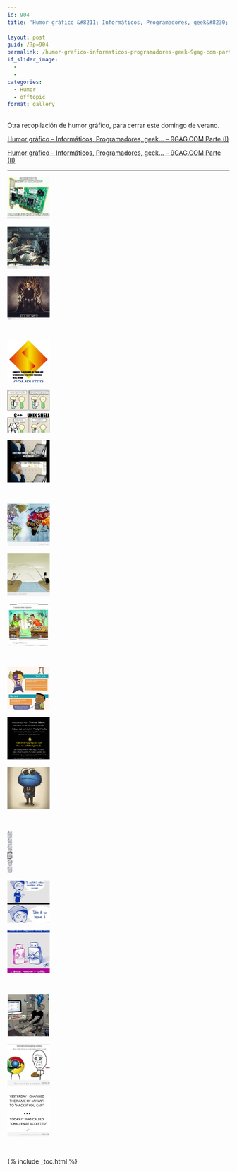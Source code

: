 ```yaml
---
id: 904
title: 'Humor gráfico &#8211; Informáticos, Programadores, geek&#8230; &#8211; 9GAG.COM Parte (III)'

layout: post
guid: /?p=904
permalink: /humor-grafico-informaticos-programadores-geek-9gag-com-parte-iii/
if_slider_image:
  - 
  - 
categories:
  - Humor
  - offtopic
format: gallery
---
```

Otra recopilación de humor gráfico, para cerrar este domingo de verano.

<a href="/programacion/humor-grafico-informaticos-11/" title="Humor gráfico – Informáticos, Programadores, geek… – 9GAG.COM Parte (I)" target="_blank">Humor gráfico – Informáticos, Programadores, geek… – 9GAG.COM Parte (I)</a>

<a href="/humor/humor-grafico-informaticos/" title="Humor gráfico – Informáticos, Programadores, geek… – 9GAG.COM Parte (II)" target="_blank">Humor gráfico – Informáticos, Programadores, geek… – 9GAG.COM Parte (II)</a>

* * *

<div id='gallery-1' class='gallery galleryid-904 gallery-columns-3 gallery-size-thumbnail'>
  <dl class='gallery-item'>
    <dt class='gallery-icon landscape'>
      <a href='http://elbauldelprogramador.com/humor-grafico-informaticos-programadores-geek-9gag-com-parte-iii/292419_10151030364926840_1615042369_n/'><img width="96" height="96" src="/images/2012/08/292419_10151030364926840_1615042369_n1-150x150.jpg" class="attachment-thumbnail" alt="292419_10151030364926840_1615042369_n" /></a>
    </dt>
  </dl>
  
  <dl class='gallery-item'>
    <dt class='gallery-icon landscape'>
      <a href='http://elbauldelprogramador.com/humor-grafico-informaticos-programadores-geek-9gag-com-parte-iii/603552_10150954606546840_960251269_n/'><img width="96" height="96" src="/images/2012/08/603552_10150954606546840_960251269_n1-150x150.jpg" class="attachment-thumbnail" alt="603552_10150954606546840_960251269_n" /></a>
    </dt>
  </dl>
  
  <dl class='gallery-item'>
    <dt class='gallery-icon portrait'>
      <a href='http://elbauldelprogramador.com/humor-grafico-informaticos-programadores-geek-9gag-com-parte-iii/4571221_700b_v1/'><img width="96" height="96" src="/images/2012/08/4571221_700b_v11-150x150.jpg" class="attachment-thumbnail" alt="4571221_700b_v1" /></a>
    </dt>
  </dl>
  
  <br style="clear: both" />
  
  <dl class='gallery-item'>
    <dt class='gallery-icon portrait'>
      <a href='http://elbauldelprogramador.com/humor-grafico-informaticos-programadores-geek-9gag-com-parte-iii/4547129_700b/'><img width="96" height="96" src="/images/2012/08/4547129_700b1-150x150.jpg" class="attachment-thumbnail" alt="4547129_700b" /></a>
    </dt>
  </dl>
  
  <dl class='gallery-item'>
    <dt class='gallery-icon portrait'>
      <a href='http://elbauldelprogramador.com/humor-grafico-informaticos-programadores-geek-9gag-com-parte-iii/avpfizxcaaa3rxp-2/'><img width="96" height="96" src="/images/2012/08/AvpFizXCAAA3RXp1-150x150.jpg" class="attachment-thumbnail" alt="AvpFizXCAAA3RXp" /></a>
    </dt>
  </dl>
  
  <dl class='gallery-item'>
    <dt class='gallery-icon portrait'>
      <a href='http://elbauldelprogramador.com/humor-grafico-informaticos-programadores-geek-9gag-com-parte-iii/ensayos-2/'><img width="96" height="96" src="/images/2012/08/ensayos1-150x150.jpg" class="attachment-thumbnail" alt="ensayos" /></a>
    </dt>
  </dl>
  
  <br style="clear: both" />
  
  <dl class='gallery-item'>
    <dt class='gallery-icon landscape'>
      <a href='http://elbauldelprogramador.com/humor-grafico-informaticos-programadores-geek-9gag-com-parte-iii/2696090_700b/'><img width="96" height="96" src="/images/2012/08/2696090_700b1-150x150.jpg" class="attachment-thumbnail" alt="2696090_700b" /></a>
    </dt>
  </dl>
  
  <dl class='gallery-item'>
    <dt class='gallery-icon landscape'>
      <a href='http://elbauldelprogramador.com/humor-grafico-informaticos-programadores-geek-9gag-com-parte-iii/4183958_460s_v1/'><img width="96" height="96" src="/images/2012/08/4183958_460s_v11-150x150.jpg" class="attachment-thumbnail" alt="4183958_460s_v1" /></a>
    </dt>
  </dl>
  
  <dl class='gallery-item'>
    <dt class='gallery-icon portrait'>
      <a href='http://elbauldelprogramador.com/humor-grafico-informaticos-programadores-geek-9gag-com-parte-iii/4190955_460s-1/'><img width="96" height="96" src="/images/2012/08/4190955_460s-11-150x150.jpg" class="attachment-thumbnail" alt="4190955_460s (1)" /></a>
    </dt>
  </dl>
  
  <br style="clear: both" />
  
  <dl class='gallery-item'>
    <dt class='gallery-icon portrait'>
      <a href='http://elbauldelprogramador.com/humor-grafico-informaticos-programadores-geek-9gag-com-parte-iii/4191750_460s/'><img width="96" height="96" src="/images/2012/08/4191750_460s1-150x150.jpg" class="attachment-thumbnail" alt="4191750_460s" /></a>
    </dt>
  </dl>
  
  <dl class='gallery-item'>
    <dt class='gallery-icon portrait'>
      <a href='http://elbauldelprogramador.com/humor-grafico-informaticos-programadores-geek-9gag-com-parte-iii/homenaje-a-teska/'><img width="96" height="96" src="/images/2012/08/Homenaje-a-Teska1-150x150.jpg" class="attachment-thumbnail" alt="Homenaje a Teska" /></a>
    </dt>
  </dl>
  
  <dl class='gallery-item'>
    <dt class='gallery-icon portrait'>
      <a href='http://elbauldelprogramador.com/humor-grafico-informaticos-programadores-geek-9gag-com-parte-iii/4180523_700b/'><img width="96" height="96" src="/images/2012/08/4180523_700b1-150x150.jpg" class="attachment-thumbnail" alt="4180523_700b" /></a>
    </dt>
  </dl>
  
  <br style="clear: both" />
  
  <dl class='gallery-item'>
    <dt class='gallery-icon portrait'>
      <a href='http://elbauldelprogramador.com/humor-grafico-informaticos-programadores-geek-9gag-com-parte-iii/social-media-doctor/'><img width="11" height="96" src="/images/2012/08/social-media-doctor1.png" class="attachment-thumbnail" alt="social-media-doctor" /></a>
    </dt>
  </dl>
  
  <dl class='gallery-item'>
    <dt class='gallery-icon portrait'>
      <a href='http://elbauldelprogramador.com/humor-grafico-informaticos-programadores-geek-9gag-com-parte-iii/426565_177194745724080_154055244704697_265589_853276143_n/'><img width="96" height="96" src="/images/2012/08/426565_177194745724080_154055244704697_265589_853276143_n1-150x150.jpg" class="attachment-thumbnail" alt="426565_177194745724080_154055244704697_265589_853276143_n" /></a>
    </dt>
  </dl>
  
  <dl class='gallery-item'>
    <dt class='gallery-icon portrait'>
      <a href='http://elbauldelprogramador.com/humor-grafico-informaticos-programadores-geek-9gag-com-parte-iii/383546_222035087906712_154055244704697_367098_390563735_n/'><img width="96" height="96" src="/images/2012/08/383546_222035087906712_154055244704697_367098_390563735_n1-150x150.jpg" class="attachment-thumbnail" alt="383546_222035087906712_154055244704697_367098_390563735_n" /></a>
    </dt>
  </dl>
  
  <br style="clear: both" />
  
  <dl class='gallery-item'>
    <dt class='gallery-icon portrait'>
      <a href='http://elbauldelprogramador.com/humor-grafico-informaticos-programadores-geek-9gag-com-parte-iii/4065307_700b_v2/'><img width="96" height="96" src="/images/2012/08/4065307_700b_v21-150x150.jpg" class="attachment-thumbnail" alt="4065307_700b_v2" /></a>
    </dt>
  </dl>
  
  <dl class='gallery-item'>
    <dt class='gallery-icon landscape'>
      <a href='http://elbauldelprogramador.com/humor-grafico-informaticos-programadores-geek-9gag-com-parte-iii/seems-legit/'><img width="96" height="96" src="/images/2012/08/Seems-legit1-150x150.jpg" class="attachment-thumbnail" alt="Seems legit" /></a>
    </dt>
  </dl>
  
  <dl class='gallery-item'>
    <dt class='gallery-icon landscape'>
      <a href='http://elbauldelprogramador.com/humor-grafico-informaticos-programadores-geek-9gag-com-parte-iii/wifi-names/'><img width="96" height="96" src="/images/2012/08/Wifi-Names1-150x150.jpg" class="attachment-thumbnail" alt="Wifi Names" /></a>
    </dt>
  </dl>
  
  <br style="clear: both" />
</div>



{% include _toc.html %}

